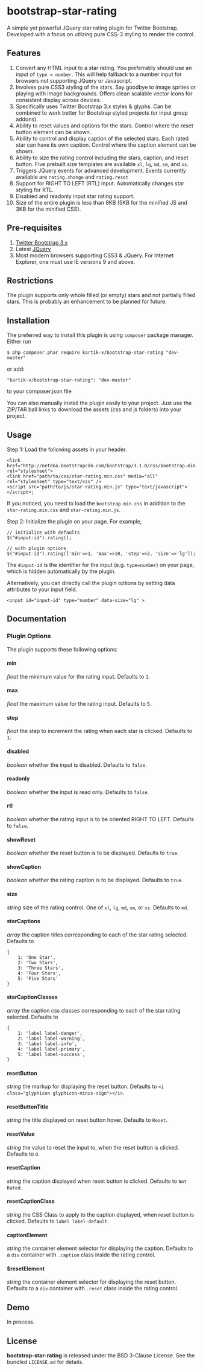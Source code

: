 bootstrap-star-rating
=====================

A simple yet powerful JQuery star rating plugin for Twitter Bootstrap. Developed with a focus on utlizing pure CSS-3 styling to render the control.

## Features  

1. Convert any HTML input to a star rating. You preferrably should use an input of `type = number`. This will help fallback to a number input for browsers not supporting JQuery or Javascript.
2. Involves pure CSS3 styling of the stars. Say goodbye to image sprites or playing with image backgrounds. Offers clean scalable vector icons for consistent display across devices.
3. Specifically uses Twitter Bootstrap 3.x styles & glyphs. Can be combined to work better for Bootstrap styled projects (or input group addons).
4. Ability to reset values and options for the stars. Control where the reset button element can be shown.
5. Ability to control and display caption of the selected stars. Each rated star can have its own caption. Control where the caption element can be shown.
6. Ability to size the rating control including the stars, caption, and reset button. Five prebuilt size templates are available `xl`, `lg`, `md`, `sm`, and `xs`.
7. Triggers JQuery events for advanced development. Events currently available are `rating.change` and `rating.reset`
8. Support for RIGHT TO LEFT (RTL) input. Automatically changes star styling for RTL.
9. Disabled and readonly input star rating support.
10. Size of the entire plugin is less than 8KB (5KB for the minified JS and 3KB for the minified CSS).

## Pre-requisites  

1. [Twitter Bootstrap 3.x](http://getbootstrap.com/)
2. Latest [JQuery](http://jquery.com/)
3. Most modern browsers supporting CSS3 & JQuery. For Internet Explorer, one must use IE versions 9 and above.

## Restrictions
The plugin supports only whole filled (or empty) stars and not partially filled stars. This is probably an enhancement to be planned for future.

## Installation
The preferred way to install this plugin is using `composer` package manager. Either run

    $ php composer.phar require kartik-v/bootstrap-star-rating "dev-master"

or add:

    "kartik-v/bootstrap-star-rating": "dev-master"

to your composer.json file

You can also manually install the plugin easily to your project. Just use the ZIP/TAR ball links to download the assets (css and js folders) into your project.

## Usage

Step 1: Load the following assets in your header. 

    <link href="http://netdna.bootstrapcdn.com/bootstrap/3.1.0/css/bootstrap.min.css" rel="stylesheet">
    <link href="path/to/css/star-rating.min.css" media="all" rel="stylesheet" type="text/css" />
    <script src="path/to/js/star-rating.min.js" type="text/javascript"></script>;

If you noticed, you need to load the `bootstrap.min.css` in addition to the `star-rating.min.css` and `star-rating.min.js`.

Step 2: Initialize the plugin on your page. For example,

    // initialize with defaults
    $("#input-id").rating();
    
    // with plugin options
    $("#input-id").rating(['min'=>1, 'max'=>10, 'step'=>2, 'size'=>'lg']);

The `#input-id` is the identifier for the input (e.g. `type=number`) on your page, which is hidden automatically by the plugin. 

Alternatively, you can directly call the plugin options by setting data attributes to your input field.

    <input id="input-id" type="number" data-size="lg" >

## Documentation

### Plugin Options
The plugin supports these following options:

#### min
*float* the minimum value for the rating input. Defaults to `1`.

#### max
*float* the maximum value for the rating input. Defaults to `5`.

#### step
*float* the step to increment the rating when each star is clicked. Defaults to `1`.

#### disabled
*boolean* whether the input is disabled. Defaults to `false`.

#### readonly
*boolean* whether the input is read only. Defaults to `false`.

#### rtl
*boolean* whether the rating input is to be oriented RIGHT TO LEFT. Defaults to `false`.

#### showReset
*boolean* whether the reset button is to be displayed. Defaults to `true`.

#### showCaption
*boolean* whether the rating caption is to be displayed. Defaults to `true`.

#### size
*string* size of the rating control. One of `xl`, `lg`, `md`, `sm`, or `xs`. Defaults to `md`.

#### starCaptions
*array* the caption titles corresponding to each of the star rating selected. Defaults to

    {
        1: 'One Star',
        2: 'Two Stars',
        3: 'Three Stars',
        4: 'Four Stars',
        5: 'Five Stars'
    }

#### starCaptionClasses
*array* the caption css classes corresponding to each of the star rating selected. Defaults to

    {
        1: 'label label-danger',
        2: 'label label-warning',
        3: 'label label-info',
        4: 'label label-primary',
        5: 'label label-success',
    }

#### resetButton
*string* the markup for displaying the reset button. Defaults to `<i class="glyphicon glyphicon-minus-sign"></i>`. 

#### resetButtonTitle
*string* the title displayed on reset button hover. Defaults to `Reset`. 

#### resetValue
*string* the value to reset the input to, when the reset button is clicked. Defaults to `0`. 

#### resetCaption
*string* the caption displayed when reset button is clicked. Defaults to `Not Rated`. 

#### resetCaptionClass
*string* the CSS Class to apply to the caption displayed, when reset button is clicked. Defaults to `label label-default`. 

#### captionElement
*string* the container element selector for displaying the caption. Defaults to a `div` container with `.caption` class inside the rating control. 

#### $resetElement
*string* the container element selector for displaying the reset button. Defaults to a `div` container with `.reset` class inside the rating control. 

## Demo

In process.

## License

**bootstrap-star-rating** is released under the BSD 3-Clause License. See the bundled `LICENSE.md` for details.
